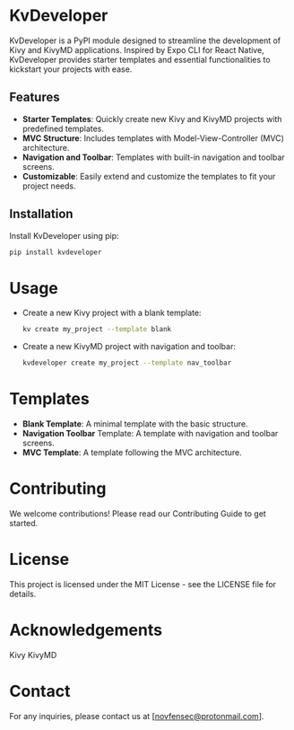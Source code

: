 # KvDeveloper

KvDeveloper is a PyPI module designed to streamline the development of Kivy and KivyMD applications. Inspired by Expo CLI for React Native, KvDeveloper provides starter templates and essential functionalities to kickstart your projects with ease.

## Features

- **Starter Templates**: Quickly create new Kivy and KivyMD projects with predefined templates.
- **MVC Structure**: Includes templates with Model-View-Controller (MVC) architecture.
- **Navigation and Toolbar**: Templates with built-in navigation and toolbar screens.
- **Customizable**: Easily extend and customize the templates to fit your project needs.

## Installation

Install KvDeveloper using pip:

```bash
pip install kvdeveloper
```

# Usage

- Create a new Kivy project with a blank template:

    ```bash
    kv create my_project --template blank
    ```

- Create a new KivyMD project with navigation and toolbar:

    ``` bash
    kvdeveloper create my_project --template nav_toolbar
    ```
# Templates

- **Blank Template**: A minimal template with the basic structure.
- **Navigation Toolbar** Template: A template with navigation and toolbar screens.
- **MVC Template**: A template following the MVC architecture.

# Contributing

We welcome contributions! Please read our Contributing Guide to get started.

# License

This project is licensed under the MIT License - see the LICENSE file for details.

# Acknowledgements

Kivy
KivyMD

# Contact
For any inquiries, please contact us at [novfensec@protonmail.com].
